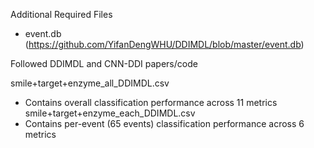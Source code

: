 Additional Required Files
  - event.db (https://github.com/YifanDengWHU/DDIMDL/blob/master/event.db)

Followed DDIMDL and CNN-DDI papers/code

smile+target+enzyme_all_DDIMDL.csv
  - Contains overall classification performance across 11 metrics
smile+target+enzyme_each_DDIMDL.csv
  - Contains per-event (65 events) classification performance across 6 metrics
